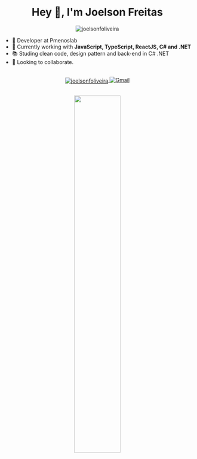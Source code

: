 <h1 align="center">Hey 👋,  I'm Joelson Freitas</h1>

<p align="center"> <img src="https://komarev.com/ghpvc/?username=joelsonfoliveira" alt="joelsonfoliveira" /> </p>

- 🔭 Developer at Pmenoslab
- 🌱 Currently working with **JavaScript, TypeScript, ReactJS, C# and .NET**
- 📚 Studing clean code, design pattern and back-end in C# .NET
- 🤝 Looking to collaborate.

<br />

<div align="center">
  <a href="https://www.linkedin.com/in/joelsonfoliveira/" target="blank">
    <img align="center" src="https://img.shields.io/badge/linkedin-%230077B5.svg?&style=for-the-badge&logo=linkedin&logoColor=white" alt="joelsonfoliveira"/>
  </a>
  <a href="mailto:joelsonfoliveira@gmail.com">
    <img src="https://img.shields.io/badge/-joelsonfoliveira@gmail.com-c14438?style=for-the-badge&logo=Gmail&logoColor=white&link=mailto:joelsonfoliveira@gmail.com" alt="Gmail"/>
  </a>
</div>

<br />

<p align="center">
  <img width="49.5%" src="https://github-readme-streak-stats.herokuapp.com/?user=joelsonfoliveira&theme=tokyonight&hide_border=true" />
</p>
